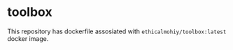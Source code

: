 # toolbox

This repository has dockerfile assosiated with ```ethicalmohiy/toolbox:latest``` docker image.

